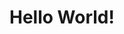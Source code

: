 <!DOCTYPE html>
<html>
  <head>
    <link rel="stylesheet" type="text/css" href="style.css">
  </head>
  <body>
    <h1>Hello World!</h1>
    <p></p>

  </body>
</html>
